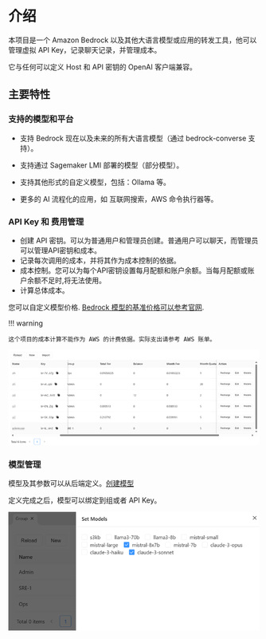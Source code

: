 # 介绍

本项目是一个 Amazon Bedrock 以及其他大语言模型或应用的转发工具，他可以管理虚拟 API Key，记录聊天记录，并管理成本。

它与任何可以定义 Host 和 API 密钥的 OpenAI 客户端兼容。

## 主要特性

### 支持的模型和平台

- 支持 Bedrock 现在以及未来的所有大语言模型（通过 bedrock-converse 支持）。

- 支持通过 Sagemaker LMI 部署的模型（部分模型）。

- 支持其他形式的自定义模型，包括：Ollama 等。

- 更多的 AI 流程化的应用，如 互联网搜索，AWS 命令执行器等。

### API Key 和 费用管理

- 创建 API 密钥。可以为普通用户和管理员创建。普通用户可以聊天，而管理员可以管理API密钥和成本。
- 记录每次调用的成本，并将其作为成本控制的依据。
- 成本控制。您可以为每个API密钥设置每月配额和账户余额。当每月配额或账户余额不足时,将无法使用。
- 计算总体成本。

您可以自定义模型价格. [Bedrock 模型的基准价格可以参考官网](https://aws.amazon.com/bedrock/pricing).

!!! warning

    这个项目的成本计算不能作为 AWS 的计费依据。实际支出请参考 AWS 账单。

![api key](docs/screenshots/api-key.png)

### 模型管理

模型及其参数可以从后端定义。[创建模型](../user-manual/management.md#_3)

定义完成之后，模型可以绑定到组或者 API Key。

![models bind](docs/screenshots/models-bind.png)
